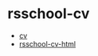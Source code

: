 # rsschool-cv

- [cv](https://NikolayLemehov.github.io/rsschool-cv/cv)
- [rsschool-cv-html](https://NikolayLemehov.github.io/rsschool-cv)
